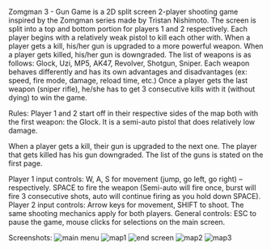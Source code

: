 Zomgman 3 - Gun Game is a 2D split screen 2-player shooting game inspired by the Zomgman series made by Tristan Nishimoto. The screen is split into a top and bottom portion for players 1 and 2 respectively. Each player begins with a relatively weak pistol to kill each other with. When a player gets a kill, his/her gun is upgraded to a more powerful weapon. When a player gets killed, his/her gun is downgraded. The list of weapons is as follows: Glock, Uzi, MP5, AK47, Revolver, Shotgun, Sniper. Each weapon behaves differently and has its own advantages and disadvantages (ex: speed, fire mode, damage, reload time, etc.) Once a player gets the last weapon (sniper rifle), he/she has to get 3 consecutive kills with it (without dying) to win the game.

Rules:
Player 1 and 2 start off in their respective sides of the map both with the first weapon: the Glock. It is a semi-auto pistol that does relatively low damage.

When a player gets a kill, their gun is upgraded to the next one. The player that gets killed has his gun downgraded. The list of the guns is stated on the first page.

Player 1 input controls: W, A, S for movement (jump, go left, go right) – respectively. SPACE to fire the weapon (Semi-auto will fire once, burst will fire 3 consecutive shots, auto will continue firing as you hold down SPACE).
Player 2 input controls: Arrow keys for movement, SHIFT to shoot. The same shooting mechanics apply for both players.
General controls: ESC to pause the game, mouse clicks for selections on the main screen.

Screenshots:
![main menu](https://i.imgur.com/Ru2OMSi.png)
![map1](https://i.imgur.com/2uUy4xP.png)
![end screen](https://i.imgur.com/VByz2Uc.png)
![map2](https://i.imgur.com/TpZEjoD.png)
![map3](https://i.imgur.com/TSY7Gog.png)
